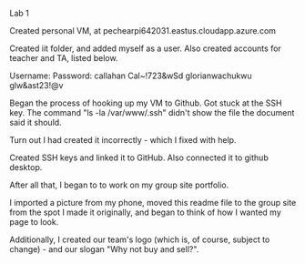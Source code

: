 Lab 1

Created personal VM, at pechearpi642031.eastus.cloudapp.azure.com

Created iit folder, and added myself as a user. Also created accounts for teacher and TA, listed below.

Username:           Password:
callahan            Cal~!723&wSd
glorianwachukwu     glw&ast23!@v

Began the process of hooking up my VM to Github. Got stuck at the SSH key. The command "ls -la /var/www/.ssh" didn't show the file the document said it should.

Turn out I had created it incorrectly - which I fixed with help.

Created SSH keys and linked it to GitHub. Also connected it to github desktop.

After all that, I began to to work on my group site portfolio.

I imported a picture from my phone, moved this readme file to the group site from the spot I made it originally, and began to think of how I wanted my page to look.

Additionally, I created our team's logo (which is, of course, subject to change) - and our slogan "Why not buy and sell?".